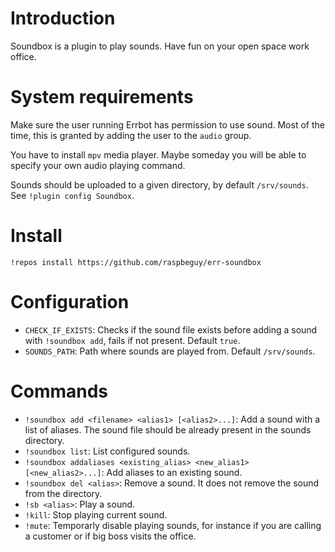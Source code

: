 # Introduction

Soundbox is a plugin to play sounds. Have fun on your open space work office.

# System requirements

Make sure the user running Errbot has permission to use sound. Most of the time, this is granted by adding the user to the `audio` group.

You have to install `mpv` media player. Maybe someday you will be able to specify your own audio playing command.

Sounds should be uploaded to a given directory, by default `/srv/sounds`. See `!plugin config Soundbox`.

# Install

```
!repos install https://github.com/raspbeguy/err-soundbox
```

# Configuration

- `CHECK_IF_EXISTS`: Checks if the sound file exists before adding a sound with `!soundbox add`, fails if not present. Default `true`.
- `SOUNDS_PATH`: Path where sounds are played from. Default `/srv/sounds`.

# Commands

- `!soundbox add <filename> <alias1> [<alias2>...]`: Add a sound with a list of aliases. The sound file should be already present in the sounds directory.
- `!soundbox list`: List configured sounds.
- `!soundbox addaliases <existing_alias> <new_alias1> [<new_alias2>...]`: Add aliases to an existing sound.
- `!soundbox del <alias>`: Remove a sound. It does not remove the sound from the directory.
- `!sb <alias>`: Play a sound.
- `!kill`: Stop playing current sound.
- `!mute`: Temporarly disable playing sounds, for instance if you are calling a customer or if big boss visits the office.
